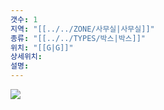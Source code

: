 ```yaml
---
갯수: 1
지역: "[[../../ZONE/사무실|사무실]]"
종류: "[[../../TYPES/박스|박스]]"
위치: "[[G|G]]"
상세위치: 
설명: 
---
```

![](http://192.168.50.22/devices/240608_IMG_0224.jpg)